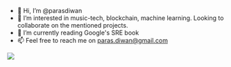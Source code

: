 - 👋 Hi, I’m @parasdiwan
- 👀 I’m interested in music-tech, blockchain, machine learning. Looking to collaborate on the mentioned projects.
- 🌱 I’m currently reading Google's SRE book 
- 📫 Feel free to reach me on paras.diwan@gmail.com

![](https://komarev.com/ghpvc/?username=parasdiwan)
<!---
parasdiwan/parasdiwan is a ✨ special ✨ repository because its `README.md` (this file) appears on your GitHub profile.
You can click the Preview link to take a look at your changes.
--->
